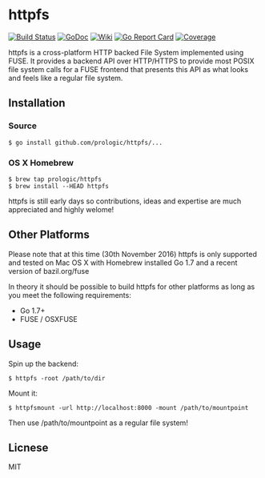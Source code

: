 # httpfs
[![Build Status](https://travis-ci.org/prologic/httpfs.svg)](https://travis-ci.org/prologic/httpfs)
[![GoDoc](https://godoc.org/github.com/prologic/httpfs?status.svg)](https://godoc.org/github.com/prologic/httpfs)
[![Wiki](https://img.shields.io/badge/docs-wiki-blue.svg)](https://github.com/prologic/httpfs/wiki)
[![Go Report Card](https://goreportcard.com/badge/github.com/prologic/httpfs)](https://goreportcard.com/report/github.com/prologic/httpfs)
[![Coverage](https://coveralls.io/repos/prologic/httpfs/badge.png)](https://coveralls.io/r/prologic/httpfs)

httpfs is a cross-platform HTTP backed File System implemented using FUSE.
It provides a backend API over HTTP/HTTPS to provide most POSIX file system
calls for a FUSE frontend that presents this API as what looks and feels like
a regular file system.

## Installation

### Source

```#!bash
$ go install github.com/prologic/httpfs/...
```

### OS X Homebrew

```#!bash
$ brew tap prologic/httpfs
$ brew install --HEAD httpfs
```

httpfs is still early days so contributions, ideas and expertise are
much appreciated and highly welome!

## Other Platforms

Please note that at this time (30th November 2016) httpfs is only supported
and tested on Mac OS X with Homebrew installed Go 1.7 and a recent version of
bazil.org/fuse

In theory it should be possible to build httpfs for other platforms as long
as you meet the following requirements:

- Go 1.7+
- FUSE / OSXFUSE

## Usage

Spin up the backend:

```#!bash
$ httpfs -root /path/to/dir
```

Mount it:
```#!bash
$ httpfsmount -url http://localhost:8000 -mount /path/to/mountpoint
```

Then use /path/to/mountpoint as a regular file system!

## Licnese

MIT
